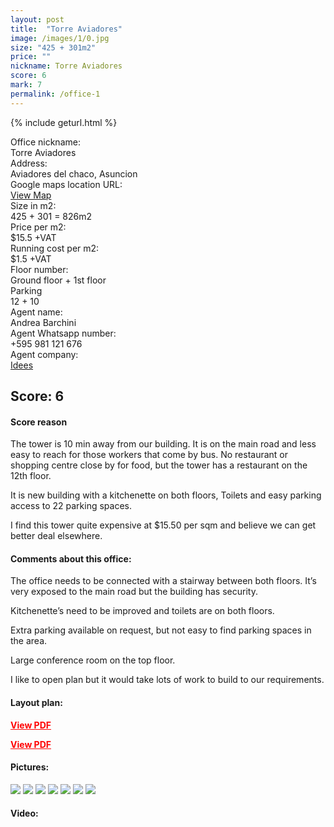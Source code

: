 ```yaml
---
layout: post
title:  "Torre Aviadores"
image: /images/1/0.jpg
size: "425 + 301m2"
price: ""
nickname: Torre Aviadores
score: 6
mark: 7
permalink: /office-1
---
```

{% include geturl.html %}
<div class="office-info-grid">
    <div>Office nickname:</div>
    <div>Torre Aviadores</div>
    <div>Address:</div>
    <div>Aviadores del chaco, Asuncion</div>
    <div>Google maps location URL:</div>
    <div><a href="https://goo.gl/maps/EBGuTyNwQrcPgDQK7" target="_blank" rel="noopener noreferrer">View Map</a></div>
    <div>Size in m2:</div>
    <div>425 + 301 = 826m2</div>
    <div>Price per m2:</div>
    <div>$15.5 +VAT</div>
    <div>Running cost per m2:</div>
    <div>$1.5 +VAT</div>
    <div>Floor number:</div>
    <div>Ground floor + 1st floor</div>
    <div>Parking</div>
    <div>12 + 10</div>
    <div>Agent name:</div>
    <div>Andrea Barchini</div>
    <div>Agent Whatsapp number:</div>
    <div>+595 981 121 676</div>
    <div>Agent company:</div>
    <div><a href="https://www.idees.com.py" target="_blank" rel="noopener noreferrer">Idees</a></div>
</div>

## Score: 6

#### Score reason

The tower is 10 min away from our building. It is on the main road and less easy to reach for those workers that come by bus. No restaurant or shopping centre close by for food, but the tower has a restaurant on the 12th floor.

It is new building with a kitchenette on both floors, Toilets and easy parking access to 22 parking spaces.

I find this tower quite expensive at $15.50 per sqm and believe we can get better deal elsewhere.

#### Comments about this office:

The office needs to be connected with a stairway between both floors. It’s very exposed to the main road but the building has security.

Kitchenette’s need to be improved and toilets are on both floors.

Extra parking available on request, but not easy to find parking spaces in the area.

Large conference room on the top floor.

I like to open plan but it would take lots of work to build to our requirements.


#### Layout plan:

 <object width="100%" height="800" type="application/pdf" data="{{ '/images/1/AVD-ENTREPISO.pdf' | prepend: SourceUrl }}">
    <p><a href="{{ '/images/1/AVD-ENTREPISO.pdf' | prepend: SourceUrl }}" target="_blank" rel="noreferrer noopener" style="color: red; font-weight: bold;">View PDF</a></p>
 </object>

 <object width="100%" height="800" type="application/pdf" data="{{ '/images/1/AVD-BAJA.pdf' | prepend: SourceUrl }}">
    <p><a href="{{ '/images/1/AVD-BAJA.pdf' | prepend: SourceUrl }}" target="_blank" rel="noreferrer noopener" style="color: red; font-weight: bold;">View PDF</a></p>
 </object>

#### Pictures:


<img src="{{ '/images/1/0.jpg' | prepend: SourceUrl }}">

<img src="{{ '/images/1/1.jpg' | prepend: SourceUrl }}">

<img src="{{ '/images/1/2.jpg' | prepend: SourceUrl }}">

<img src="{{ '/images/1/3.jpg' | prepend: SourceUrl }}">

<img src="{{ '/images/1/4.jpg' | prepend: SourceUrl }}">

<img src="{{ '/images/1/5.jpg' | prepend: SourceUrl }}">

<img src="{{ '/images/1/6.jpg' | prepend: SourceUrl }}">



#### Video:


